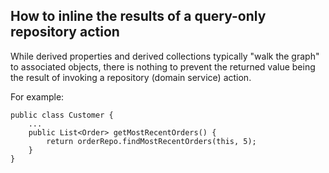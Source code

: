 How to inline the results of a query-only repository action
-----------------------------------------------------------

[//]: # (content copied to _user-guide_xxx)

While derived properties <!--(?)--> and derived collections <!--(?)--> typically "walk
the graph" to associated objects, there is nothing to prevent the
returned value being the result of invoking a repository (domain
service) action.

For example:

    public class Customer {
        ...
        public List<Order> getMostRecentOrders() {
            return orderRepo.findMostRecentOrders(this, 5);
        }
    }
